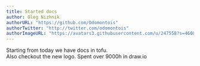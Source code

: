 ```yaml
---
title: Started docs
author: Oleg Nizhnik
authorURL: "https://github.com/Odomontois"
authorTwitter: "http://twitter.com/odomontois"
authorImageURL: "https://avatars3.githubusercontent.com/u/247558?s=460&v=4"
---
```

Starting from today we have docs in tofu.  
Also checkout the new logo. Spent over 9000h in draw.io


